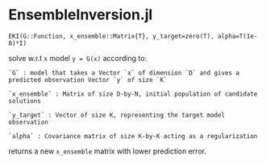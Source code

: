 # EnsembleInversion.jl
    EKI(G::Function, x_ensemble::Matrix{T}, y_target=zero(T), alpha=T(1e-8)*I)
solve w.r.t `x` model `y = G(x)` according to:

    `G` : model that takes a Vector `x` of dimension `D` and gives a predicted observation Vector `y` of size `K`

    `x_ensemble` : Matrix of size D-by-N, initial population of candidate solutions

    `y_target` : Vector of size K, representing the target model observation

    `alpha` : Covariance matrix of size K-by-K acting as a regularization

returns a new `x_ensemble` matrix with lower prediction error.